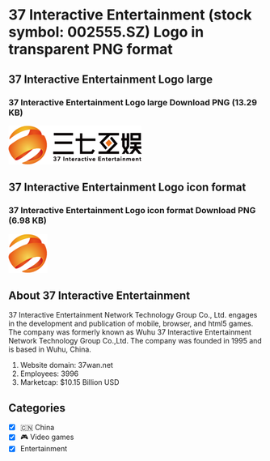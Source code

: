 # 37 Interactive Entertainment (stock symbol: 002555.SZ) Logo in transparent PNG format

## 37 Interactive Entertainment Logo large

### 37 Interactive Entertainment Logo large Download PNG (13.29 KB)

![37 Interactive Entertainment Logo large Download PNG (13.29 KB)](/img/orig/002555.SZ_BIG-c4058c07.png)

## 37 Interactive Entertainment Logo icon format

### 37 Interactive Entertainment Logo icon format Download PNG (6.98 KB)

![37 Interactive Entertainment Logo icon format Download PNG (6.98 KB)](/img/orig/002555.SZ-17a5ea8f.png)

## About 37 Interactive Entertainment

37 Interactive Entertainment Network Technology Group Co., Ltd. engages in the development and publication of mobile, browser, and html5 games. The company was formerly known as Wuhu 37 Interactive Entertainment Network Technology Group Co.,Ltd. The company was founded in 1995 and is based in Wuhu, China.

1. Website domain: 37wan.net
2. Employees: 3996
3. Marketcap: $10.15 Billion USD


## Categories
- [x] 🇨🇳 China
- [x] 🎮 Video games
- [x] Entertainment

